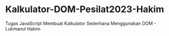 # Kalkulator-DOM-Pesilat2023-Hakim
Tugas JavaScript Membuat Kalkulator Sederhana Menggunakan DOM - Lukmanul Hakim
